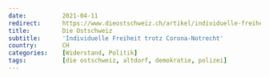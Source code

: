 ```yaml
---
date:          2021-04-11
redirect:      https://www.dieostschweiz.ch/artikel/individuelle-freiheit-trotz-corona-notrecht--9Y611A3
title:         Die Ostschweiz
subtitle:      'Individuelle Freiheit trotz Corona-Notrecht'
country:       CH
categories:    [Widerstand, Politik]
tags:          [die ostschweiz, altdorf, demokratie, polizei]
---
```

